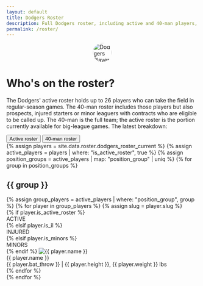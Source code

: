 ```yaml
---
layout: default
title: Dodgers Roster
description: Full Dodgers roster, including active and 40-man players, with photos and details.
permalink: /roster/
---
```


<div class="container">
  <div class="minimal-header">
    <img src="{{ '/data/roster/avatars/placeholder-avatar.png' | absolute_url }}" alt="Dodgers Player" style="width: 50px; height: 50px; display: block; margin: 0 auto 20px auto; border-radius: 50%;" />
    <h1 class="minimal-headline">Who's on the roster?</h1>
    <p class="minimal-subhead">The Dodgers' active roster holds up to 26 players who can take the field in regular-season games. The 40-man roster includes those players but also prospects, injured starters or minor leaguers with contracts who are eligible to be called up. The 40-man is the full team; the active roster is the portion currently available for big-league games. The latest breakdown: </p>
  </div>

  <div class="tabs" id="roster-tabs">
    <button class="button-custom" data-tab="active">Active roster</button>
    <button class="button-custom" data-tab="forty">40-man roster</button>
  </div>

  <div id="roster-active" class="roster-tab-content">
    {% assign players = site.data.roster.dodgers_roster_current %}
    {% assign active_players = players | where: "is_active_roster", true %}
    {% assign position_groups = active_players | map: "position_group" | uniq %}
    {% for group in position_groups %}
      <h2 class="stat-group">{{ group }}</h2>
      <div class="roster-grid">
        {% assign group_players = active_players | where: "position_group", group %}
        {% for player in group_players %}
          {% assign slug = player.slug %}
          <div class="stat-card player-card">
            {% if player.is_active_roster %}
              <div class="player-flag player-flag-active">ACTIVE</div>
            {% elsif player.is_il %}
              <div class="player-flag player-flag-injured">INJURED</div>
            {% elsif player.is_minors %}
              <div class="player-flag player-flag-minors">MINORS</div>
            {% endif %}
            <img src="{{ '/data/roster/avatars/' | append: player.slug | append: '.png' | absolute_url }}" alt="{{ player.name }}" class="player-avatar" onerror="this.onerror=null;this.src='{{ '/data/roster/avatars/placeholder-avatar.png' | absolute_url }}';" />
            <div class="player-name">{{ player.name }}</div>
            <div class="player-details">{{ player.bat_throw }} | {{ player.height }}, {{ player.weight }} lbs</div>
          </div>
        {% endfor %}
      </div>
    {% endfor %}
  </div>

  <div id="roster-forty" class="roster-tab-content" style="display:none;">
    {% assign forty_players = players %}
    {% assign position_groups = forty_players | map: "position_group" | uniq %}
    {% for group in position_groups %}
      <h2 class="stat-group">{{ group }}</h2>
      <div class="roster-grid">
        {% assign group_players = forty_players | where: "position_group", group %}
        {% for player in group_players %}
          {% assign slug = player.slug %}
          <div class="stat-card player-card">
            {% if player.is_active_roster %}
              <div class="player-flag player-flag-active">ACTIVE</div>
            {% elsif player.is_il %}
              <div class="player-flag player-flag-injured">INJURED</div>
            {% elsif player.is_minors %}
              <div class="player-flag player-flag-minors">MINORS</div>
            {% endif %}
            <img src="{{ '/data/roster/avatars/' | append: player.slug | append: '.png' | absolute_url }}" alt="{{ player.name }}" class="player-avatar" onerror="this.onerror=null;this.src='{{ '/data/roster/avatars/placeholder-avatar.png' | absolute_url }}';" />
            <div class="player-name">{{ player.name }}</div>
            <div class="player-details">{{ player.bat_throw }} | {{ player.height }}, {{ player.weight }} lbs</div>
          </div>
        {% endfor %}
      </div>
    {% endfor %}
  </div>
</div>

<script>
  document.addEventListener('DOMContentLoaded', () => {
    const tabs = document.querySelectorAll('#roster-tabs button');
    const tabContents = document.querySelectorAll('.roster-tab-content');
    const initialTab = tabs[0];

    // Set initial active state on page load
    if (initialTab) {
      initialTab.classList.add('active');
    }

    tabs.forEach(btn => {
      btn.addEventListener('click', function() {
        // Deactivate all tabs
        tabs.forEach(b => b.classList.remove('active'));
        tabContents.forEach(tc => tc.style.display = 'none');

        // Activate the clicked tab
        btn.classList.add('active');
        const targetContent = document.getElementById('roster-' + btn.dataset.tab);
        if (targetContent) {
          targetContent.style.display = 'block';
        }
      });
    });
  });
</script> 